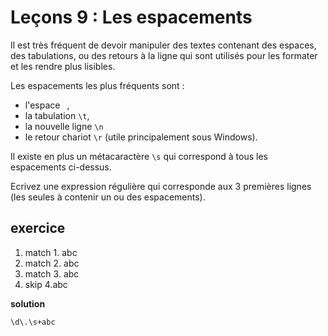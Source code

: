 # Leçons 9 : Les espacements

Il est très fréquent de devoir manipuler des textes contenant des espaces, des tabulations, ou des retours à la ligne qui sont utilisés pour les formater et les rendre plus lisibles.

Les espacements les plus fréquents sont :

- l'espace ` `,
- la tabulation `\t`,
- la nouvelle ligne `\n`
- le retour chariot `\r` (utile principalement sous Windows).

Il existe en plus un métacaractère `\s` qui correspond à tous les espacements ci-dessus.

Ecrivez une expression régulière qui corresponde aux 3 premières lignes (les seules à contenir un ou des espacements).

## exercice

1. match 1. abc
2. match 2.     abc
3. match 3.        abc
4. skip 4.abc

**solution**

`\d\.\s+abc`
